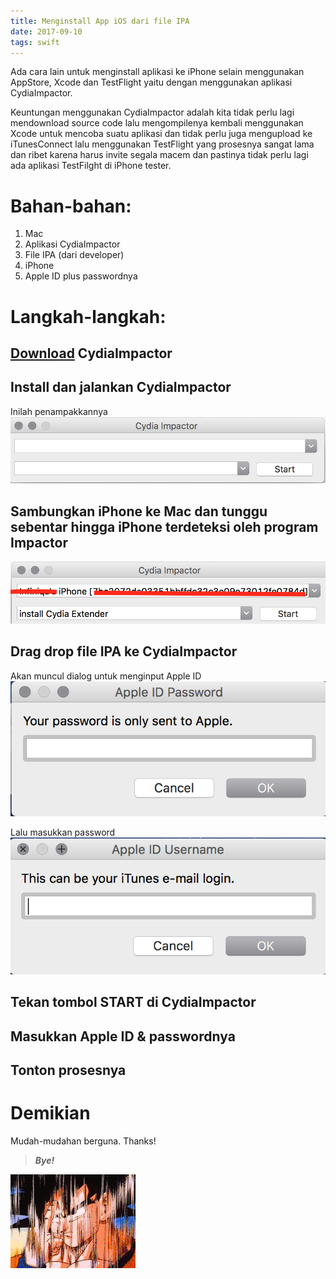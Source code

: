 ```yaml
---
title: Menginstall App iOS dari file IPA
date: 2017-09-10
tags: swift
---
```


Ada cara lain untuk menginstall aplikasi ke iPhone selain menggunakan AppStore, Xcode dan TestFlight yaitu dengan menggunakan aplikasi CydiaImpactor.

Keuntungan menggunakan CydiaImpactor adalah kita tidak perlu lagi mendownload source code lalu mengompilenya kembali menggunakan Xcode untuk mencoba suatu aplikasi dan tidak perlu juga mengupload ke iTunesConnect lalu menggunakan TestFlight yang prosesnya sangat lama dan ribet karena harus invite segala macem dan pastinya tidak perlu lagi ada aplikasi TestFilght di iPhone tester.

# Bahan-bahan:
1. Mac
2. Aplikasi CydiaImpactor
3. File IPA (dari developer)
4. iPhone
5. Apple ID plus passwordnya


# Langkah-langkah:
##  [Download](https://cache.saurik.com/impactor/mac/Impactor_0.9.42.dmg) CydiaImpactor  

##  Install dan jalankan CydiaImpactor
Inilah penampakkannya
![CydiaImpactor](/images/ipa/1.png)

##   Sambungkan iPhone ke Mac dan tunggu sebentar hingga iPhone terdeteksi oleh program Impactor
![](/images/ipa/2.png)

##  Drag drop file IPA ke CydiaImpactor

Akan muncul dialog untuk menginput Apple ID
![Masukkan Apple ID](/images/ipa/3.png)

Lalu masukkan password
![Masukkan Password](/images/ipa/4.png)

##  Tekan tombol START di CydiaImpactor
##  Masukkan Apple ID & passwordnya
##  Tonton prosesnya

# Demikian
Mudah-mudahan berguna. Thanks!

> ***Bye!***

![bye](/images/bye.gif)
